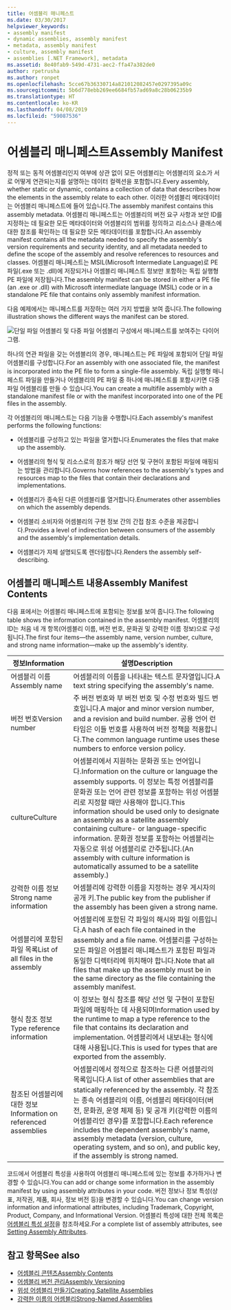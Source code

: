 ```yaml
---
title: 어셈블리 매니페스트
ms.date: 03/30/2017
helpviewer_keywords:
- assembly manifest
- dynamic assemblies, assembly manifest
- metadata, assembly manifest
- culture, assembly manifest
- assemblies [.NET Framework], metadata
ms.assetid: 8e40fab9-549d-4731-aec2-ffa47a382de0
author: rpetrusha
ms.author: ronpet
ms.openlocfilehash: 5cce67b36330714a821012082457e0297395a09c
ms.sourcegitcommit: 5b6d778ebb269ee6684fb57ad69a8c28b06235b9
ms.translationtype: HT
ms.contentlocale: ko-KR
ms.lasthandoff: 04/08/2019
ms.locfileid: "59087536"
---
```

# <a name="assembly-manifest"></a><span data-ttu-id="f0489-102">어셈블리 매니페스트</span><span class="sxs-lookup"><span data-stu-id="f0489-102">Assembly Manifest</span></span>
<span data-ttu-id="f0489-103">정적 또는 동적 어셈블리인지 여부에 상관 없이 모든 어셈블리는 어셈블리의 요소가 서로 어떻게 연관되는지를 설명하는 데이터 컬렉션을 포함합니다.</span><span class="sxs-lookup"><span data-stu-id="f0489-103">Every assembly, whether static or dynamic, contains a collection of data that describes how the elements in the assembly relate to each other.</span></span> <span data-ttu-id="f0489-104">이러한 어셈블리 메타데이터는 어셈블리 매니페스트에 들어 있습니다.</span><span class="sxs-lookup"><span data-stu-id="f0489-104">The assembly manifest contains this assembly metadata.</span></span> <span data-ttu-id="f0489-105">어셈블리 매니페스트는 어셈블리의 버전 요구 사항과 보안 ID를 지정하는 데 필요한 모든 메타데이터와 어셈블리의 범위를 정의하고 리소스나 클래스에 대한 참조를 확인하는 데 필요한 모든 메타데이터를 포함합니다.</span><span class="sxs-lookup"><span data-stu-id="f0489-105">An assembly manifest contains all the metadata needed to specify the assembly's version requirements and security identity, and all metadata needed to define the scope of the assembly and resolve references to resources and classes.</span></span> <span data-ttu-id="f0489-106">어셈블리 매니페스트는 MSIL(Microsoft Intermediate Language)로 PE 파일(.exe 또는 .dll)에 저장되거나 어셈블리 매니페스트 정보만 포함하는 독립 실행형 PE 파일에 저장됩니다.</span><span class="sxs-lookup"><span data-stu-id="f0489-106">The assembly manifest can be stored in either a PE file (an .exe or .dll) with Microsoft intermediate language (MSIL) code or in a standalone PE file that contains only assembly manifest information.</span></span>  
  
 <span data-ttu-id="f0489-107">다음 예제에서는 매니페스트를 저장하는 여러 가지 방법을 보여 줍니다.</span><span class="sxs-lookup"><span data-stu-id="f0489-107">The following illustration shows the different ways the manifest can be stored.</span></span>  
  
 ![단일 파일 어셈블리 및 다중 파일 어셈블리 구성에서 매니페스트를 보여주는 다이어그램.](./media/assembly-manifest/assembly-types-diagram.gif)  
  
 <span data-ttu-id="f0489-109">하나의 연관 파일을 갖는 어셈블리의 경우, 매니페스트는 PE 파일에 포함되어 단일 파일 어셈블리를 구성합니다.</span><span class="sxs-lookup"><span data-stu-id="f0489-109">For an assembly with one associated file, the manifest is incorporated into the PE file to form a single-file assembly.</span></span> <span data-ttu-id="f0489-110">독립 실행형 매니페스트 파일을 만들거나 어셈블리의 PE 파일 중 하나에 매니페스트를 포함시키면 다중 파일 어셈블리를 만들 수 있습니다.</span><span class="sxs-lookup"><span data-stu-id="f0489-110">You can create a multifile assembly with a standalone manifest file or with the manifest incorporated into one of the PE files in the assembly.</span></span>  
  
 <span data-ttu-id="f0489-111">각 어셈블리의 매니페스트는 다음 기능을 수행합니다.</span><span class="sxs-lookup"><span data-stu-id="f0489-111">Each assembly's manifest performs the following functions:</span></span>  
  
-   <span data-ttu-id="f0489-112">어셈블리를 구성하고 있는 파일을 열거합니다.</span><span class="sxs-lookup"><span data-stu-id="f0489-112">Enumerates the files that make up the assembly.</span></span>  
  
-   <span data-ttu-id="f0489-113">어셈블리의 형식 및 리소스로의 참조가 해당 선언 및 구현이 포함된 파일에 매핑되는 방법을 관리합니다.</span><span class="sxs-lookup"><span data-stu-id="f0489-113">Governs how references to the assembly's types and resources map to the files that contain their declarations and implementations.</span></span>  
  
-   <span data-ttu-id="f0489-114">어셈블리가 종속된 다른 어셈블리를 열거합니다.</span><span class="sxs-lookup"><span data-stu-id="f0489-114">Enumerates other assemblies on which the assembly depends.</span></span>  
  
-   <span data-ttu-id="f0489-115">어셈블리 소비자와 어셈블리의 구현 정보 간의 간접 참조 수준을 제공합니다.</span><span class="sxs-lookup"><span data-stu-id="f0489-115">Provides a level of indirection between consumers of the assembly and the assembly's implementation details.</span></span>  
  
-   <span data-ttu-id="f0489-116">어셈블리가 자체 설명되도록 렌더링합니다.</span><span class="sxs-lookup"><span data-stu-id="f0489-116">Renders the assembly self-describing.</span></span>  
  
## <a name="assembly-manifest-contents"></a><span data-ttu-id="f0489-117">어셈블리 매니페스트 내용</span><span class="sxs-lookup"><span data-stu-id="f0489-117">Assembly Manifest Contents</span></span>  
 <span data-ttu-id="f0489-118">다음 표에서는 어셈블리 매니페스트에 포함되는 정보를 보여 줍니다.</span><span class="sxs-lookup"><span data-stu-id="f0489-118">The following table shows the information contained in the assembly manifest.</span></span> <span data-ttu-id="f0489-119">어셈블리의 ID는 처음 네 개 항목(어셈블리 이름, 버전 번호, 문화권 및 강력한 이름 정보)으로 구성됩니다.</span><span class="sxs-lookup"><span data-stu-id="f0489-119">The first four items—the assembly name, version number, culture, and strong name information—make up the assembly's identity.</span></span>  
  
|<span data-ttu-id="f0489-120">정보</span><span class="sxs-lookup"><span data-stu-id="f0489-120">Information</span></span>|<span data-ttu-id="f0489-121">설명</span><span class="sxs-lookup"><span data-stu-id="f0489-121">Description</span></span>|  
|-----------------|-----------------|  
|<span data-ttu-id="f0489-122">어셈블리 이름</span><span class="sxs-lookup"><span data-stu-id="f0489-122">Assembly name</span></span>|<span data-ttu-id="f0489-123">어셈블리의 이름을 나타내는 텍스트 문자열입니다.</span><span class="sxs-lookup"><span data-stu-id="f0489-123">A text string specifying the assembly's name.</span></span>|  
|<span data-ttu-id="f0489-124">버전 번호</span><span class="sxs-lookup"><span data-stu-id="f0489-124">Version number</span></span>|<span data-ttu-id="f0489-125">주 버전 번호와 부 버전 번호 및 수정 번호와 빌드 번호입니다.</span><span class="sxs-lookup"><span data-stu-id="f0489-125">A major and minor version number, and a revision and build number.</span></span> <span data-ttu-id="f0489-126">공용 언어 런타임은 이들 번호를 사용하여 버전 정책을 적용합니다.</span><span class="sxs-lookup"><span data-stu-id="f0489-126">The common language runtime uses these numbers to enforce version policy.</span></span>|  
|<span data-ttu-id="f0489-127">culture</span><span class="sxs-lookup"><span data-stu-id="f0489-127">Culture</span></span>|<span data-ttu-id="f0489-128">어셈블리에서 지원하는 문화권 또는 언어입니다.</span><span class="sxs-lookup"><span data-stu-id="f0489-128">Information on the culture or language the assembly supports.</span></span> <span data-ttu-id="f0489-129">이 정보는 특정 어셈블리를 문화권 또는 언어 관련 정보를 포함하는 위성 어셈블리로 지정할 때만 사용해야 합니다.</span><span class="sxs-lookup"><span data-stu-id="f0489-129">This information should be used only to designate an assembly as a satellite assembly containing culture- or language-specific information.</span></span> <span data-ttu-id="f0489-130">문화권 정보를 포함하는 어셈블리는 자동으로 위성 어셈블리로 간주됩니다.</span><span class="sxs-lookup"><span data-stu-id="f0489-130">(An assembly with culture information is automatically assumed to be a satellite assembly.)</span></span>|  
|<span data-ttu-id="f0489-131">강력한 이름 정보</span><span class="sxs-lookup"><span data-stu-id="f0489-131">Strong name information</span></span>|<span data-ttu-id="f0489-132">어셈블리에 강력한 이름을 지정하는 경우 게시자의 공개 키.</span><span class="sxs-lookup"><span data-stu-id="f0489-132">The public key from the publisher if the assembly has been given a strong name.</span></span>|  
|<span data-ttu-id="f0489-133">어셈블리에 포함된 파일 목록</span><span class="sxs-lookup"><span data-stu-id="f0489-133">List of all files in the assembly</span></span>|<span data-ttu-id="f0489-134">어셈블리에 포함된 각 파일의 해시와 파일 이름입니다.</span><span class="sxs-lookup"><span data-stu-id="f0489-134">A hash of each file contained in the assembly and a file name.</span></span> <span data-ttu-id="f0489-135">어셈블리를 구성하는 모든 파일은 어셈블리 매니페스트가 포함된 파일과 동일한 디렉터리에 위치해야 합니다.</span><span class="sxs-lookup"><span data-stu-id="f0489-135">Note that all files that make up the assembly must be in the same directory as the file containing the assembly manifest.</span></span>|  
|<span data-ttu-id="f0489-136">형식 참조 정보</span><span class="sxs-lookup"><span data-stu-id="f0489-136">Type reference information</span></span>|<span data-ttu-id="f0489-137">이 정보는 형식 참조를 해당 선언 및 구현이 포함된 파일에 매핑하는 데 사용되며</span><span class="sxs-lookup"><span data-stu-id="f0489-137">Information used by the runtime to map a type reference to the file that contains its declaration and implementation.</span></span> <span data-ttu-id="f0489-138">어셈블리에서 내보내는 형식에 대해 사용됩니다.</span><span class="sxs-lookup"><span data-stu-id="f0489-138">This is used for types that are exported from the assembly.</span></span>|  
|<span data-ttu-id="f0489-139">참조된 어셈블리에 대한 정보</span><span class="sxs-lookup"><span data-stu-id="f0489-139">Information on referenced assemblies</span></span>|<span data-ttu-id="f0489-140">어셈블리에서 정적으로 참조하는 다른 어셈블리의 목록입니다.</span><span class="sxs-lookup"><span data-stu-id="f0489-140">A list of other assemblies that are statically referenced by the assembly.</span></span> <span data-ttu-id="f0489-141">각 참조는 종속 어셈블리의 이름, 어셈블리 메타데이터(버전, 문화권, 운영 체제 등) 및 공개 키(강력한 이름의 어셈블리인 경우)를 포함합니다.</span><span class="sxs-lookup"><span data-stu-id="f0489-141">Each reference includes the dependent assembly's name, assembly metadata (version, culture, operating system, and so on), and public key, if the assembly is strong named.</span></span>|  
  
 <span data-ttu-id="f0489-142">코드에서 어셈블리 특성을 사용하여 어셈블리 매니페스트에 있는 정보를 추가하거나 변경할 수 있습니다.</span><span class="sxs-lookup"><span data-stu-id="f0489-142">You can add or change some information in the assembly manifest by using assembly attributes in your code.</span></span> <span data-ttu-id="f0489-143">버전 정보나 정보 특성(상표, 저작권, 제품, 회사, 정보 버전 등)을 변경할 수 있습니다.</span><span class="sxs-lookup"><span data-stu-id="f0489-143">You can change version information and informational attributes, including Trademark, Copyright, Product, Company, and Informational Version.</span></span> <span data-ttu-id="f0489-144">어셈블리 특성에 대한 전체 목록은 [어셈블리 특성 설정](../../../docs/framework/app-domains/set-assembly-attributes.md)을 참조하세요.</span><span class="sxs-lookup"><span data-stu-id="f0489-144">For a complete list of assembly attributes, see [Setting Assembly Attributes](../../../docs/framework/app-domains/set-assembly-attributes.md).</span></span>  
  
## <a name="see-also"></a><span data-ttu-id="f0489-145">참고 항목</span><span class="sxs-lookup"><span data-stu-id="f0489-145">See also</span></span>

- [<span data-ttu-id="f0489-146">어셈블리 콘텐츠</span><span class="sxs-lookup"><span data-stu-id="f0489-146">Assembly Contents</span></span>](../../../docs/framework/app-domains/assembly-contents.md)
- [<span data-ttu-id="f0489-147">어셈블리 버전 관리</span><span class="sxs-lookup"><span data-stu-id="f0489-147">Assembly Versioning</span></span>](../../../docs/framework/app-domains/assembly-versioning.md)
- [<span data-ttu-id="f0489-148">위성 어셈블리 만들기</span><span class="sxs-lookup"><span data-stu-id="f0489-148">Creating Satellite Assemblies</span></span>](../../../docs/framework/resources/creating-satellite-assemblies-for-desktop-apps.md)
- [<span data-ttu-id="f0489-149">강력한 이름의 어셈블리</span><span class="sxs-lookup"><span data-stu-id="f0489-149">Strong-Named Assemblies</span></span>](../../../docs/framework/app-domains/strong-named-assemblies.md)
